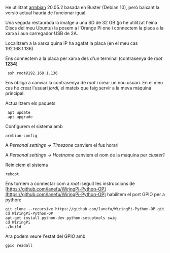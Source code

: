 He utilitzat [armbian](https://www.armbian.com/orange-pi-one/) 20.05.2 basada en Buster (Debian 10), però baixant la versió actual hauria de funcionar igual.

Una vegada restaurada la imatge a una SD de 32 GB (jo he utilitzat l'eina Discs del meu Ubuntu) la posem a l'Orange Pi one i connectem la placa a la xarxa i aun carregador USB de 2A.

Localitzem a la xarxa quina IP ha agafat la placa (en el meu cas 192.168.1.136)

Ens connectem a la placa per xarxa des d'un terminal (contrasenya de *root* **1234**)

     ssh root@192.168.1.136

Ens obliga a canviar la contrasenya de *root* i crear un nou usuari. En el meu cas he creat l'usuari *jordi*, el mateix que faig servir a la meva màquina principal.

Actualitzem els paquets

     apt update
     apt upgrade

Configurem el sistema amb

    armbian-config
    
A *Personal settings -> Timezone* canviem el fus horari

A *Personal settings -> Hostname* canviem el nom de la màquina per *cluster1*

Reiniciem el sistema

    reboot
    
Ens tornem a connectar com a *root* iseguit les instruccions de [https://github.com/lanefu/WiringPi-Python-OP](https://github.com/lanefu/WiringPi-Python-OP) habilitem el port GPIO per a python:

    git clone --recursive https://github.com/lanefu/WiringPi-Python-OP.git
    cd WiringPi-Python-OP
    apt-get install python-dev python-setuptools swig
    cd WiringPi
    ./build
    
Ara podem veure l'estat del GPIO amb 

    gpio readall







